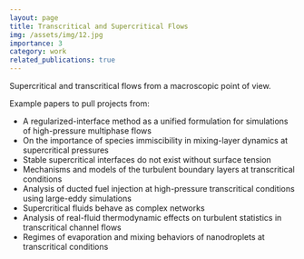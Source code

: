 ```yaml
---
layout: page
title: Transcritical and Supercritical Flows
img: /assets/img/12.jpg
importance: 3
category: work
related_publications: true
---
```


Supercritical and transcritical flows from a macroscopic point of view.

Example papers to pull projects from:
- A regularized-interface method as a unified formulation for simulations of high-pressure multiphase flows
- On the importance of species immiscibility in mixing-layer dynamics at supercritical pressures
- Stable supercritical interfaces do not exist without surface tension
- Mechanisms and models of the turbulent boundary layers at transcritical conditions
- Analysis of ducted fuel injection at high-pressure transcritical conditions using large-eddy simulations
- Supercritical fluids behave as complex networks
- Analysis of real-fluid thermodynamic effects on turbulent statistics in transcritical channel flows
- Regimes of evaporation and mixing behaviors of nanodroplets at transcritical conditions